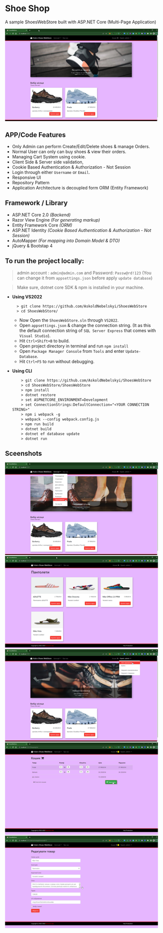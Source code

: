# Shoe Shop

A sample ShoesWebStore built with ASP.NET Core (Multi-Page Application)

![screenshot1](./screenshots/scrnsht1.png)

## APP/Code Features
- Only Admin can perform Create/Edit/Delete shoes & manage Orders.
- Normal User can only can buy shoes & view their orders.
- Managing Cart System using cookie.
- Client Side & Server side validation,
- Cookie Based Authentication & Authorization - Not Session
- Login through either `Username` or `Email`.
- Responsive UI
- Repository Pattern
- Application Architecture is decoupled form ORM (Entity Framework)

## Framework / Library
- ASP.NET Core 2.0 *(Backend)*
- Razor View Engine *(For generating markup)*
- Entity Framework Core *(ORM)*
- ASP.NET Identity *(Cookie Based Authentication & Authorization - Not Session)*
- AutoMapper *(For mapping into Domain Model & DTO)*
- jQuery & Bootstap 4

## To run the project locally:
   > admin account : `admin@admin.com` and Password: `Passw@rd!123` (You can change it from `appsettings.json` before apply `update database`)

   > Make sure, dotnet core SDK & npm is installed in your machine.

- **Using VS2022**
     ```
       > git clone https://github.com/AskoldNebelskyi/ShoesWebStore
       > cd ShoesWebStore/
    ```
    - Now Open the `ShoesWebStore.sln` through `VS2022`.
    - Open `appsettings.json` & change the connection string. (It as this the default connection string of `SQL Server Express` that comes with `Visual Studio`).
    - Hit `Ctrl+Shift+B` to build.
    - Open project directory in terminal and run `npm install`
    - Open `Package Manager Console` from `Tools` and enter `Update-Database`.
    - Hit `Ctrl+F5` to run without debugging.

- **Using CLI**
    ```
        > git clone https://github.com/AskoldNebelskyi/ShoesWebStore
        > cd ShoesWebStore/ShoesWebStore
        > npm install
        > dotnet restore
        > set ASPNETCORE_ENVIRONMENT=Development
        > set ConnectionStrings:DefaultConnection="<YOUR CONNECTION STRING>"
        > npm i webpack -g
        > webpack --config webpack.config.js
        > npm run build
        > dotnet build
        > dotnet ef database update
        > dotnet run
    ```

## Sceenshots
![screenshot2](./screenshots/scrnsht2.png)
![screenshot3](./screenshots/scrnsht3.png)
![screenshot4](./screenshots/scrnsht4.png)
![screenshot5](./screenshots/scrnsht5.png)
![screenshot6](./screenshots/scrnsht6.png)
